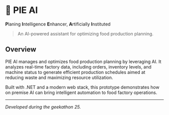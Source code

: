 # 🥧 PIE AI

**P**laning **I**ntelligence **E**nhancer, **A**rtificially **I**nstituted

> An AI-powered assistant for optimizing food production planning.

## Overview

PIE AI manages and optimizes food production planning by leveraging AI. It analyzes real-time factory data, including orders, inventory levels, and machine status to generate efficient production schedules aimed at reducing waste and maximizing resource utilization.

Built with .NET and a modern web stack, this prototype demonstrates how on premise AI can bring intelligent automation to food factory operations.

---

*Developed during the geekathon 25.*
